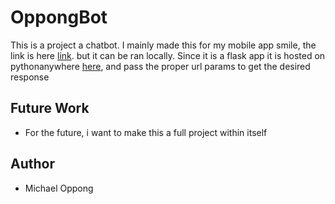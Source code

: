 # OppongBot

This is a project a chatbot. I mainly made this for my mobile app smile, the link is here [link](https://apps.apple.com/ao/app/smile-motivational-app/id1537222784). but it can be ran locally. Since it is a flask app it is hosted on pythonanywhere [here](http://mioppong.pythonanywhere.com/chatbot?message=hola), and pass the proper url params to get the desired response

## Future Work

- For the future, i want to make this a full project within itself

## Author

- Michael Oppong
